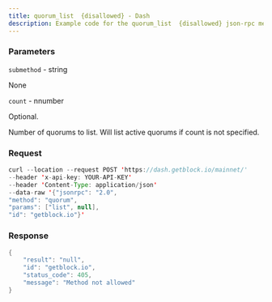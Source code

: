 ```yaml
---
title: quorum_list  {disallowed} - Dash
description: Example code for the quorum_list  {disallowed} json-rpc method. Сomplete guide on how to use quorum_list  {disallowed} json-rpc in GetBlock.io Web3 documentation.
---
```


### Parameters


`submethod` - string

None

`count` - nnumber

Optional.

Number of quorums to list. Will list active quorums if count is not
specified.

### Request

``` java
curl --location --request POST 'https://dash.getblock.io/mainnet/' 
--header 'x-api-key: YOUR-API-KEY' 
--header 'Content-Type: application/json' 
--data-raw '{"jsonrpc": "2.0",
"method": "quorum",
"params": ["list", null],
"id": "getblock.io"}'
```

###  Response

``` java
{
    "result": "null",
    "id": "getblock.io",
    "status_code": 405,
    "message": "Method not allowed"
}
```

